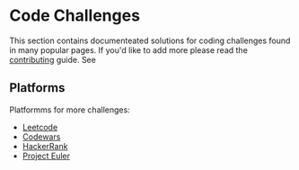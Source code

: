 # Code Challenges

This section contains documenteated solutions for coding challenges found in
many popular pages. If you'd like to add more please read the
[contributing](../CONTRIBUTING.md) guide. See

## Platforms

Platformms for more challenges:

- [Leetcode](https://leetcode.com/)
- [Codewars](https://www.codewars.com)
- [HackerRank](https://www.hackerrank.com/)
- [Project Euler](https://projecteuler.net/)
